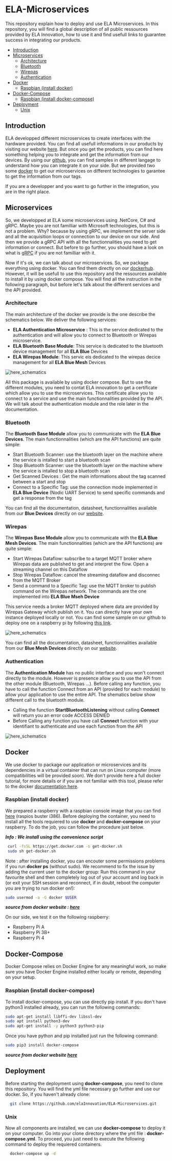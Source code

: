 # ELA-Microservices
This repository explain how to deploy and use ELA Microservices. In this repository, you will find a global description of all public ressources provided by ELA Innovation, how to use it and find usefull links to guarantee success in integrating our products.

- [Introduction](#introduction)
- [Microservices](#microservices)
  - [Architecture](#architecture)
  - [Bluetooth](#bluetooth)
  - [Wirepas](#wirepas)
  - [Authentication](#authentication)
- [Docker](#docker)
  - [Raspbian (install docker)](#raspbian-install-docker)
- [Docker-Compose](#docker-compose)
  - [Raspbian (install docker-compose)](#raspbian-install-docker-compose)
- [Deployment](#deployement)
  - [Unix](#unix)

## Introduction
ELA developped different microservices to create interfaces with the hardware provided. You can find all usefull informations in our products by visiting our website [here][here_ela_website]. But once you get the products, you can find here something helping you to integrate and get the information from our devices. By using our [github][here_ela_github], you can find samples in different langage to understand how you can integrate it on your side. But we provided two some [docker][here_ela_docker] to get our microservices on different technologies to garantee to get the information from our tags. 

If you are a developper and you want to go further in the integration, you are in the right place.

## Microservices
So, we developped at ELA some microservices using .NetCore, C# and gRPC. Maybe you are not familliar with Microsoft technologies, but this is not a problem. Why? because by using gRPC, we implement the server side and all the acquisition loops or connection to our device on our side. And then we provide a gRPC API with all the functionnalities you need to get information or connect. But before to go further, you should have a look on what is [gRPC][here_grpc] if you are not familliar with it.

Now if it's ok, we can talk about our microservices. So, we package everything using docker. You can find them directly on our [dockerhub][here_ela_docker]. However, it will be usefull to use this repository and the  ressources available to install it by using docker compose. You will find all the instruction in the following paragraph, but before let's talk about the different services and the API provided.

### Architecture
The main architecture of the docker we provide is the one describe the schematics below. We deliver the following services:
- **ELA Authentication Microservice** : This is the service dedicated to the authentication and will allow you to connect to Bluetooth or Wirepas microservice.
- **ELA Bluetooth Base Module**: This service is dedicated to the bluetooth device management for all **ELA Blue** Devices
- **ELA Wirepas Module**: This servic eis dedicated to the wirepas decice management for all **ELA Blue Mesh** Devices 

![here_schematics](https://github.com/elaInnovation/ELA-Microservices/blob/master/Images/ELA_Microservices_Main_archi_2021.png)

All this package is available by using docker compose. But to use the different modules, you need to contat ELA innovation to get a certificate which allow you to use the microservices. This certificate allow you to connect to a service and use the main functionnalities provided by the API. We will talk about the authentication module and the role later in the documentation.

### Bluetooth
The **Bluetooth Base Module** allow you to communicate with the **ELA Blue Devices**. The main functionnalities (which are the API functions) are quite simple:
- Start Bluetooth Scanner: use the bluetooth layer on the machine where the service is intalled to start a bluetooth scan
- Stop Bluetooth Scanner: use the bluetooth layer on the machine where the service is intalled to stop a bluetooth scan
- Get Scanned Devices : Get the main informations about the tag scanned between a start and stop
- Connect to a Specific Tag: use the connection mode implemented in **ELA Blue Device** (Nodic UART Service) to send specific commands and get a response from the tag

You can find all the documentation, datasheet, functionnalities available from our **Blue Devices** directly on our [website][here_ela_website].

### Wirepas
The **Wirepas Base Module** allow you to communicate with the **ELA Blue Mesh Devices**. The main functionnalities (which are the API functions) are quite simple:
- Start Wirepas Dataflow: subscribe to a target MQTT broker where Wirepas data are published to get and interpret the flow. Open a streaming channel on this Dataflow 
- Stop Wirepas Dataflow: cancel the streaming dataflow and disconnec from the MQTT Broker
- Send a command to a Specific Tag: use the MQTT broker to publish command on the Wirepas network. The commands are the one implemented into **ELA Blue Mseh Device**

This service needs a broker MQTT deployed where data are provided by Wirepas Gateway which publish on it. You can directly have your own instance deployed locally or not. You can find some sample on our github to deploy one on a raspberry pi by following [this link](https://github.com/elaInnovation/mqttbroker-rpi-install).

![here_schematics](https://github.com/elaInnovation/ELA-Microservices/blob/master/Images/ELA_Wirepas_Microservice_archi_2021.png)

You can find all the documentation, datasheet, functionnalities available from our **Blue Mesh Devices** directly on our [website][here_ela_website].

### Authentication
The **Authentication Module** has no public interface and you won't connect directly to the module. However is presence allow you to use the API from the other module (Bluetooth, Wirepas ...). Before calling any function, you have to call the function Connect from an API (provided for each module) to allow your application to use the entire API. The shematics below show different call to the bluetooth module. 
- Calling the function **StartBluetoothListening** without calling **Connect** will return you an error code ACCESS DENIED
- Before Calling any function you have call **Connect** function with your identifiant to authenticate and use each function from the API 

![here_schematics](https://github.com/elaInnovation/ELA-Microservices/blob/master/Images/ELA_Authentication_Work_01.png)

## Docker
We use docker to package our application or microservices and its dependencies in a virtual container that can run on Linux computer (more compatibilities will be provided soon). We don't provide here a full docker tutorial, for more details or if you are not familiar with this tool, please refer to the docker [documentation here][here_docker_documentation].

### Raspbian (install docker)
We prepared a raspberry with a raspbian console image that you can find [here][here_raspbian] (raspios buster i386). Before deploying the container, you need to install all the tools requiered to use **docker** and **docker-compose** on your raspberry.  To do the job, you can follow the procedure just below. 

***Info : We install using the convenience script***
```bash
 curl -fsSL https://get.docker.com -o get-docker.sh
 sudo sh get-docker.sh
```

Note : after installing docker, you can encouter some permissions problems if you run **docker ps** (without sudo). We recommend to fix the issue by adding the current user to the docker group: Run this command in your favourite shell and then completely log out of your account and log back in (or exit your SSH session and reconnect, if in doubt, reboot the computer you are trying to run docker on!):
```bash
sudo usermod -a -G docker $USER
```

***source from docker website : [here](https://docs.docker.com/engine/install/debian/#install-using-the-convenience-script)***

On our side, we test it on the following raspberry:
- Raspberry Pi A
- Raspberry Pi 3B+
- Raspberry Pi 4 

## Docker-Compose
Docker Compose relies on Docker Engine for any meaningful work, so make sure you have Docker Engine installed either locally or remote, depending on your setup.

### Raspbian (install docker-compose)
To install docker-compose, you can use directly pip install. If you don't have python3 installed already, you can run the following commands:
```bash
sudo apt-get install libffi-dev libssl-dev
sudo apt install python3-dev
sudo apt-get install -y python3 python3-pip
```

Once you have python and pip installed just run the following command:
```bash
sudo pip3 install docker-compose
```
***source from docker website [here](https://docs.docker.com/compose/install/)***

## Deployment
Before starting the deployment using **docker-compose**, you need to clone this repository. You will find the yml file necessary go further and use our docker. So, if you haven't already clone:
```bash
  git clone https://github.com/elaInnovation/ELA-Microservices.git
```

### Unix
Now all components are installed, we can use **docker-compose** to deploy it on your computer. Go into your clone directory where the yml file : **docker-compose.yml**. To proceed, you just need to execute the following command to deploy the requiered containers.
```bash
  docker-compose up -d
```

[here_ela_website]: https://elainnovation.com

[here_ela_github]: https://github.com/elaInnovation

[here_ela_docker]: https://hub.docker.com/u/elainnovation

[here_docker_documentation]:https://docs.docker.com

[here_grpc]: https://grpc.io

[here_raspbian]: https://www.raspberrypi.org/software/operating-systems/#raspberry-pi-os-32-bit
